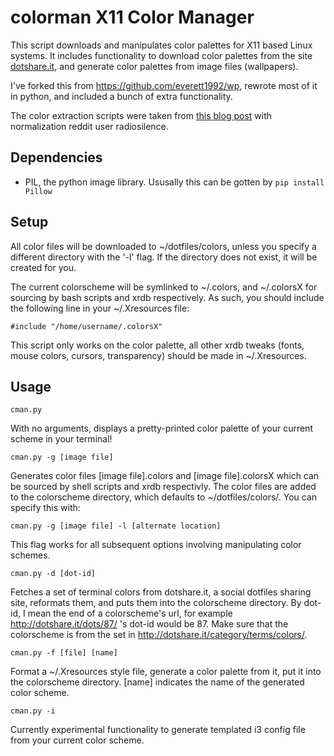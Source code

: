 # colorman X11 Color Manager

This script downloads and manipulates color palettes for X11 based Linux systems. It includes functionality to download color palettes from the site [dotshare.it](http://dotshare.it), and generate color palettes from image files (wallpapers).

I've forked this from https://github.com/everett1992/wp, rewrote most of it in python, and included a bunch of extra functionality.

The color extraction scripts were taken from [this blog post](http://charlesleifer.com/blog/using-python-and-k-means-to-find-the-dominant-colors-in-images/)
 with normalization reddit user radiosilence.

## Dependencies

* PIL, the python image library. Ususally this can be gotten by `pip install Pillow`

## Setup

All color files will be downloaded to ~/dotfiles/colors, unless you specify a different directory with the '-l' flag. If the directory does not exist, it will be created for you.

The current colorscheme will be symlinked to ~/.colors, and ~/.colorsX for sourcing by bash scripts and xrdb respectively. As such, you should include the following line in your ~/.Xresources file:

```
#include "/home/username/.colorsX"
```

This script only works on the color palette, all other xrdb tweaks (fonts, mouse colors, cursors, transparency) should be made in ~/.Xresources.

## Usage

```
cman.py
```

With no arguments, displays a pretty-printed color palette of your current scheme in your terminal!

```
cman.py -g [image file]
```

Generates color files [image file].colors and [image file].colorsX which can be sourced by shell scripts and xrdb respectivly. The color files are added to the colorscheme directory, which defaults to ~/dotfiles/colors/. You can specify this with:

```
cman.py -g [image file] -l [alternate location]
```

This flag works for all subsequent options involving manipulating color schemes.

```
cman.py -d [dot-id]
```

Fetches a set of terminal colors from dotshare.it, a social dotfiles sharing site, reformats them, and puts them into the colorscheme directory. By dot-id, I mean the end of a colorscheme's url, for example http://dotshare.it/dots/87/ 's dot-id would be 87. Make sure that the colorscheme is from the set in http://dotshare.it/category/terms/colors/.

```
cman.py -f [file] [name]
```

Format a ~/.Xresources style file, generate a color palette from it, put it into the colorscheme directory. [name] indicates the name of the generated color scheme.

```
cman.py -i
```

Currently experimental functionality to generate templated i3 config file from your current color scheme.
